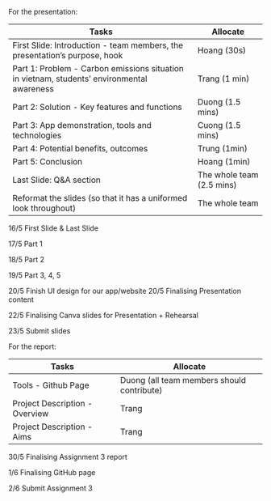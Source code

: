 For the presentation: 

 | Tasks | Allocate |
 | --- | --- |
 | First Slide: Introduction - team members, the presentation’s purpose, hook | Hoang (30s) |
 | Part 1: Problem - Carbon emissions situation in vietnam, students’ environmental awareness | Trang (1 min) |
 | Part 2: Solution - Key features and functions | Duong (1.5 mins) |
 | Part 3: App demonstration, tools and technologies | Cuong (1.5 mins) |
 | Part 4: Potential benefits, outcomes | Trung (1min) |
 | Part 5: Conclusion | Hoang (1min) | 
 | Last Slide: Q&A section | The whole team (2.5 mins) |
 | Reformat the slides (so that it has a uniformed look throughout) | The whole team |
 
16/5 First Slide & Last Slide

17/5 Part 1 

18/5 Part 2

19/5 Part 3, 4, 5

20/5 Finish UI design for our app/website
20/5 Finalising Presentation content

22/5 Finalising Canva slides for Presentation + Rehearsal

23/5 Submit slides

 For the report:

 | Tasks | Allocate |
 | --- | --- |
 | Tools - Github Page | Duong (all team members should contribute) |
 | Project Description - Overview | Trang |
 | Project Description - Aims | Trang |
 

30/5 Finalising Assignment 3 report

1/6 Finalising GitHub page

2/6 Submit Assignment 3
